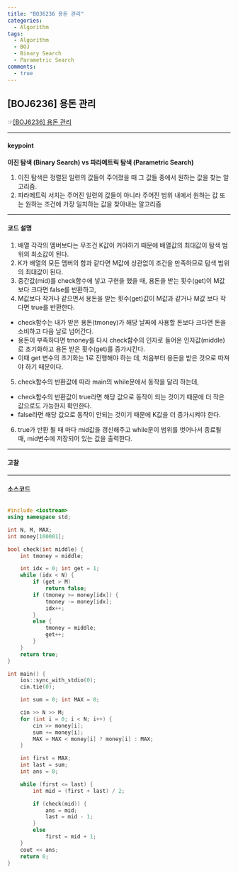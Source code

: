 ```yaml
---
title: "BOJ6236 용돈 관리"
categories:
  - Algorithm
tags:
  - Algorithm
  - BOJ
  - Binary Search
  - Parametric Search
comments:
  - true
---
```


## [BOJ6236] 용돈 관리
 ☞[[BOJ6236] 용돈 관리](https://www.acmicpc.net/problem/6236)

---

#### keypoint
__이진 탐색 (Binary Search) vs 파라메트릭 탐색 (Parametric Search)__
1. 이진 탐색은 정렬된 일련의 값들이 주어졌을 때 그 값들 중에서 원하는 값을 찾는 알고리즘.
2. 파라메트릭 서치는 주어진 일련의 값들이 아니라 주어진 범위 내에서 원하는 값 또는 원하는 조건에 가장 일치하는 값을 찾아내는 알고리즘

---

#### 코드 설명
1. 배열 각각의 멤버보다는 무조건 K값이 커야하기 때문에 배열값의 최대값이 탐색 범위의 최소값이 된다.
2. K가 배열의 모든 멤버의 합과 같다면 M값에 상관없이 조건을 만족하므로 탐색 범위의 최대값이 된다.
3. 중간값(mid)를 check함수에 넣고 구현을 했을 때, 용돈을 받는 횟수(get)이 M값 보다 크다면 false를 반환하고,
4. M값보다 작거나 같으면서 용돈을 받는 횟수(get)값이 M값과 같거나 M값 보다 작다면 true를 반환한다.
- check함수는 내가 받은 용돈(tmoney)가 해당 날짜에 사용할 돈보다 크다면 돈을 소비하고 다음 날로 넘어간다.
- 용돈이 부족하다면 tmoney를 다시 check함수의 인자로 들어온 인자값(middle)로 초기화하고 용돈 받은 횟수(get)를 증가시킨다.
- 이때 get 변수의 초기화는 1로 진행해야 하는 데, 처음부터 용돈을 받은 것으로 따져야 하기 때문이다.
5. check함수의 반환값에 따라 main의 while문에서 동작을 달리 하는데,
- check함수의 반환값이 true라면 해당 값으로 동작이 되는 것이기 때문에 더 작은 값으로도 가능한지 확인한다.
- false라면 해당 값으로 동작이 안되는 것이기 때문에 K값을 더 증가시켜야 한다.
6. true가 반환 될 때 마다 mid값을 갱신해주고 while문이 범위를 벗어나서 종료될 때, mid변수에 저장되어 있는 값을 출력한다.

---

#### 고찰


---

#### 소스코드

```cpp

#include <iostream>
using namespace std;

int N, M, MAX;
int money[100001];

bool check(int middle) {
	int tmoney = middle;

	int idx = 0; int get = 1;
	while (idx < N) {
		if (get > M)
			return false;
		if (tmoney >= money[idx]) {
			tmoney -= money[idx];
			idx++;
		}
		else {
			tmoney = middle;
			get++;
		}
	}
	return true;
}

int main() {
	ios::sync_with_stdio(0);
	cin.tie(0);

	int sum = 0; int MAX = 0;

	cin >> N >> M;
	for (int i = 0; i < N; i++) {
		cin >> money[i];
		sum += money[i];
		MAX = MAX < money[i] ? money[i] : MAX;
	}

	int first = MAX;
	int last = sum;
	int ans = 0;

	while (first <= last) {
		int mid = (first + last) / 2;

		if (check(mid)) {
			ans = mid;
			last = mid - 1;
		}
		else 
			first = mid + 1;
	}
	cout << ans;
	return 0;
}

```
